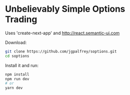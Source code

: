 # Unbelievably Simple Options Trading #


Uses 'create-next-app' and http://react.semantic-ui.com

Download:

```bash
git clone https://github.com/jgpalfrey/soptions.git
cd soptions
```

Install it and run:

```bash
npm install
npm run dev
# or
yarn dev
```
